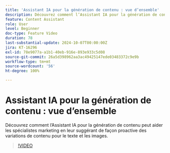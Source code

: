 ```yaml
---
title: 'Assistant IA pour la génération de contenu : vue d’ensemble'
description: Découvrez comment l’Assistant IA pour la génération de contenu peut aider les spécialistes marketing en leur suggérant de façon proactive des variations de contenu pour le texte et les images.
feature: Content Assistant
role: User
level: Beginner
doc-type: Feature Video
duration: 78
last-substantial-update: 2024-10-07T00:00:00Z
jira: KT-16296
exl-id: 78e9077a-a1b1-40eb-916e-893e933c5d08
source-git-commit: 26a5d398962aa3ac49425147ede03483372c9e9b
workflow-type: tm+mt
source-wordcount: '56'
ht-degree: 100%

---
```


# Assistant IA pour la génération de contenu : vue d’ensemble

Découvrez comment l’Assistant IA pour la génération de contenu peut aider les spécialistes marketing en leur suggérant de façon proactive des variations de contenu pour le texte et les images.

>[!VIDEO](https://video.tv.adobe.com/v/3432686/?learn=on)
